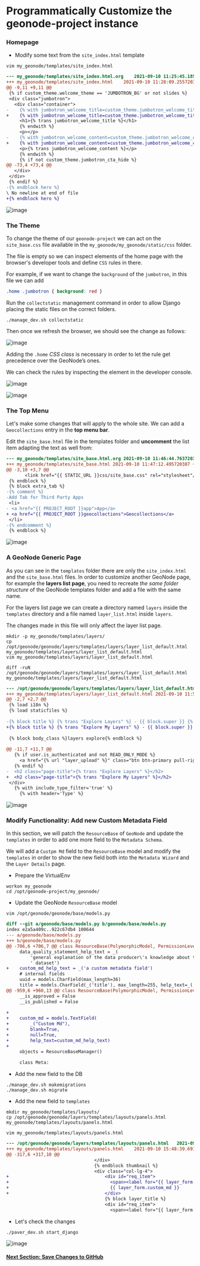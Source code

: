 # Programmatically Customize the geonode-project instance

### Homepage
- Modify some text from the `site_index.html` template


```shell
vim my_geonode/templates/site_index.html
```

```diff
--- my_geonode/templates/site_index.html.org	2021-09-10 11:25:45.185777196 +0100
+++ my_geonode/templates/site_index.html	2021-09-10 11:28:09.255720387 +0100
@@ -9,11 +9,11 @@
 {% if custom_theme.welcome_theme == 'JUMBOTRON_BG' or not slides %}
 <div class="jumbotron">
   <div class="container">
-    {% with jumbotron_welcome_title=custom_theme.jumbotron_welcome_title|default:"Welcome"|template_trans %}
+    {% with jumbotron_welcome_title=custom_theme.jumbotron_welcome_title|default:"My GeoNode is Awesome!!"|template_trans %}
     <h1>{% trans jumbotron_welcome_title %}</h1>
     {% endwith %}
     <p></p>
-    {% with jumbotron_welcome_content=custom_theme.jumbotron_welcome_content|default:"GeoNode is an open source platform for sharing geospatial data and maps."|template_trans %}
+    {% with jumbotron_welcome_content=custom_theme.jumbotron_welcome_content|default:"My GeoNode is an open source platform for sharing geospatial data and maps."|template_trans %}
     <p>{% trans jumbotron_welcome_content %}</p>
     {% endwith %}
     {% if not custom_theme.jumbotron_cta_hide %}
@@ -73,4 +73,4 @@
   </div>
 </div>
 {% endif %}
-{% endblock hero %}
\ No newline at end of file
+{% endblock hero %}
```

![image](https://user-images.githubusercontent.com/1278021/132840646-15e34fda-deef-4112-832b-8ef1b6775db7.png)

### The Theme

To change the theme of our `geonode-project` we can act on the `site_base.css` file available in the `my_geonode/my_geonode/static/css` folder.

The file is empty so we can inspect elements of the home page with the browser's developer tools and define `CSS` rules in there.

For example, if we want to change the `background` of the `jumbotron`, in this file we can add

```css
.home .jumbotron { background: red }
```

Run the `collectstatic` management command in order to allow Django placing the static files on the correct folders.

```shell
./manage_dev.sh collectstatic
```

Then once we refresh the browser, we should see the change as follows:

![image](https://user-images.githubusercontent.com/1278021/132841487-3a42c1f9-9301-4af7-9e3a-c681d25c1e91.png)

Adding the `.home` _CSS class_ is necessary in order to let the rule get precedence over the GeoNode’s ones. 

We can check the rules by inspecting the element in the developer console.

![image](https://user-images.githubusercontent.com/1278021/132841918-184753bb-475e-48fa-b3e2-f59effb543fa.png)

![image](https://user-images.githubusercontent.com/1278021/132842016-d004d93b-a5f0-4fa3-a664-cc24e64edc59.png)


### The Top Menu

Let's make some changes that will apply to the whole site. We can add a `Geocollections` entry in the **top menu bar**.

Edit the `site_base.html` file in the templates folder and **uncomment** the list item adapting the text as well from:

```diff
--- my_geonode/templates/site_base.html.org	2021-09-10 11:46:44.763720387 +0100
+++ my_geonode/templates/site_base.html	2021-09-10 11:47:12.495720387 +0100
@@ -3,10 +3,7 @@
       <link href="{{ STATIC_URL }}css/site_base.css" rel="stylesheet"/>
 {% endblock %}
 {% block extra_tab %}
-{% comment %}
-Add Tab for Third Party Apps
 <li>
- <a href="{{ PROJECT_ROOT }}app">App</a>
+ <a href="{{ PROJECT_ROOT }}geocollections">Geocollections</a>
 </li>
-{% endcomment %}
 {% endblock %}
```

![image](https://user-images.githubusercontent.com/1278021/132842423-465d8e19-69d6-4ab4-9bb5-b0d69f946cdd.png)

### A GeoNode Generic Page

As you can see in the `templates` folder there are only the `site_index.html` and the `site_base.html` files. In order to customize another GeoNode page, for example the **layers list page**, you need to recreate _the same folder structure_ of the GeoNode templates folder and add a file with the same name.

For the layers list page we can create a directory named `layers` inside the `templates` directory and a file named `layer_list.html` inside `layers`.

The changes made in this file will only affect the layer list page.

```shell
mkdir -p my_geonode/templates/layers/
cp /opt/geonode/geonode/layers/templates/layers/layer_list_default.html my_geonode/templates/layers/layer_list_default.html
vim my_geonode/templates/layers/layer_list_default.html

diff -ruN /opt/geonode/geonode/layers/templates/layers/layer_list_default.html my_geonode/templates/layers/layer_list_default.html
```

```diff
--- /opt/geonode/geonode/layers/templates/layers/layer_list_default.html	2021-09-01 14:22:59.778823091 +0100
+++ my_geonode/templates/layers/layer_list_default.html	2021-09-10 11:55:32.195720387 +0100
@@ -2,7 +2,7 @@
 {% load i18n %}
 {% load staticfiles %}
 
-{% block title %} {% trans "Explore Layers" %} - {{ block.super }} {% endblock %}
+{% block title %} {% trans "Explore My Layers" %} - {{ block.super }} {% endblock %}
 
 {% block body_class %}layers explore{% endblock %}
 
@@ -11,7 +11,7 @@
   {% if user.is_authenticated and not READ_ONLY_MODE %}
     <a href="{% url "layer_upload" %}" class="btn btn-primary pull-right">{% trans "Upload Layers" %}</a>
   {% endif %}
-  <h2 class="page-title">{% trans "Explore Layers" %}</h2>
+  <h2 class="page-title">{% trans "Explore My Layers" %}</h2>
 </div>
   {% with include_type_filter='true' %}
     {% with header='Type' %}
```

![image](https://user-images.githubusercontent.com/1278021/132843431-0d00d0e9-770f-4850-8c82-653f3f697c49.png)

### Modify Functionality: Add new Custom Metadata Field
In this section, we will patch the `ResourceBase` of `GeoNode` and update the `templates` in order to add one more field to the `Metadata Schema`.

We will add a `Custpm Md` field to the `ResourceBase` model and modify the `templates` in order to show the new field both into the `Metadata Wizard` and the `Layer Details` page.

- Prepare the VirtualEnv

```shell
workon my_geonode
cd /opt/geonode-project/my_geonode/
```

- Update the GeoNode `ResourceBase` model

```shell
vim /opt/geonode/geonode/base/models.py
```

```diff
diff --git a/geonode/base/models.py b/geonode/base/models.py
index e2a5a409c..922c67db4 100644
--- a/geonode/base/models.py
+++ b/geonode/base/models.py
@@ -706,6 +706,7 @@ class ResourceBase(PolymorphicModel, PermissionLevelMixin, ItemBase):
     data_quality_statement_help_text = _(
         'general explanation of the data producer\'s knowledge about the lineage of a'
         ' dataset')
+    custom_md_help_text = _('a custom metadata field')
     # internal fields
     uuid = models.CharField(max_length=36)
     title = models.CharField(_('title'), max_length=255, help_text=_(
@@ -959,6 +960,13 @@ class ResourceBase(PolymorphicModel, PermissionLevelMixin, ItemBase):
     __is_approved = False
     __is_published = False
 
+
+    custom_md = models.TextField(
+        _("Custom Md"),
+        blank=True,
+        null=True,
+        help_text=custom_md_help_text)
+
     objects = ResourceBaseManager()
 
     class Meta:
```

- Add the new field to the DB

```shell
./manage_dev.sh makemigrations
./manage_dev.sh migrate
```

- Add the new field to `templates`

```shell
mkdir my_geonode/templates/layouts/
cp /opt/geonode/geonode/layers/templates/layouts/panels.html my_geonode/templates/layouts/panels.html
```

```shell
vim my_geonode/templates/layouts/panels.html
```

```diff
--- /opt/geonode/geonode/layers/templates/layouts/panels.html	2021-09-01 14:22:59.778823091 +0100
+++ my_geonode/templates/layouts/panels.html	2021-09-10 15:48:39.691395977 +0100
@@ -317,6 +317,10 @@
                                 </div>
                                 {% endblock thumbnail %}
                                 <div class="col-lg-4">
+                                    <div id="req_item">
+                                      <span><label for="{{ layer_form.custom_md|id }}">{{ layer_form.custom_md.label }}</label></span>
+                                      {{ layer_form.custom_md }}
+                                    </div>
                                     {% block layer_title %}
                                     <div id="req_item">
                                       <span><label for="{{ layer_form.title|id }}">{{ layer_form.title.label }}</label></span>
```

- Let's check the changes

```shell
./paver_dev.sh start_django
```

![image](https://user-images.githubusercontent.com/1278021/133050035-f86bf268-37fa-44e3-a370-7f4a756ebe6a.png)


#### [Next Section: Save Changes to GitHub](GEONODE_PROJ_SAVE_GITHUB.md)
